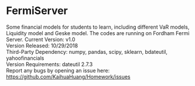 # FermiServer 
Some financial models for students to learn, including different VaR models, Liquidity model and Geske model. The codes are running on Fordham Fermi Server.
Current Version: v1.0  
Version Released: 10/29/2018  
Third-Party Dependency: numpy, pandas, scipy, sklearn, bdateutil, yahoofinancials	  
Version Requirements: dateutil 2.7.3  
Report any bugs by opening an issue here: https://github.com/KaihuaHuang/Homework/issues  
